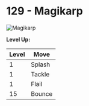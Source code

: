 # 129 - Magikarp
![][129]

**Level Up:**

Level | Move
---   | ---
  1   | Splash
  1   | Tackle
  1   | Flail
 15   | Bounce



[129]: https://raw.githubusercontent.com/PokeAPI/sprites/master/sprites/pokemon/129.png "Magikarp"
